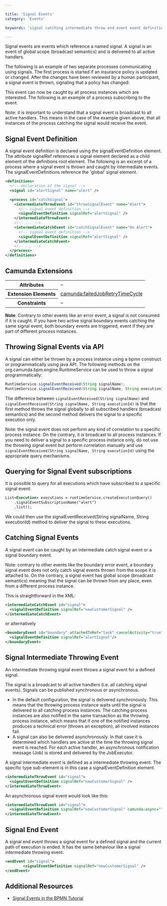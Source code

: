```yaml
---

title: 'Signal Events'
category: 'Events'

keywords: 'signal catching intermediate throw end event event definition'

---
```



Signal events are events which reference a named signal. A signal is an event of global scope (broadcast semantics) and is delivered to all active handlers.

The following is an example of two separate processes communicating using signals. The first process is started if an insurance policy is updated or changed. After the changes have been reviewed by a human participant, a signal event is thrown, signaling that a policy has changed:

<div data-bpmn-diagram="implement/event-signal-throwing"></div>

This event can now be caught by all process instances which are interested. The following is an example of a process subscribing to the event.

<div data-bpmn-diagram="implement/event-signal-catching"></div>

Note: it is important to understand that a signal event is broadcast to all active handlers. This means in the case of the example given above, that all instances of the process catching the signal would receive the event.


## Signal Event Definition

A signal event definition is declared using the signalEventDefinition element. The attribute signalRef references a signal element declared as a child element of the definitions root element. The following is an excerpt of a process where a signal event is thrown and caught by intermediate events. The signalEventDefinitions reference the 'global' signal element.


```xml
<definitions>
  <!-- declaration of the signal -->
  <signal id="alertSignal" name="alert" />

  <process id="catchSignal">
    <intermediateThrowEvent id="throwSignalEvent" name="Alert">
      <!-- signal event definition -->
      <signalEventDefinition signalRef="alertSignal" />
    </intermediateThrowEvent>
    <!-- ... -->
    <intermediateCatchEvent id="catchSignalEvent" name="On Alert">
      <!-- signal event definition -->
      <signalEventDefinition signalRef="alertSignal" />
    </intermediateCatchEvent>
    <!-- ... -->
  </process>
</definitions>
```

## Camunda Extensions

<table class="table table-striped">
  <tr>
    <th>Attributes</th>
    <td>&ndash;</td>
  </tr>
  <tr>
    <th>Extension Elements</th>
    <td>
      <a href="ref:#custom-extensions-camunda-extension-elements-camundafailedjobretrytimecycle">camunda:failedJobRetryTimeCycle</a>
    </td>
  </tr>
  <tr>
    <th>Constraints</th>
    <td>&ndash;</td>
  </tr>
</table>

__Note__: Contrary to other events like an error event, a signal is not consumed if it is caught. If you have two active signal boundary events catching the same signal event, both boundary events are triggered, event if they are part of different process instances.

## Throwing Signal Events via API

A signal can either be thrown by a process instance using a bpmn construct or programmatically using java API. The following methods on the org.camunda.bpm.engine.RuntimeService can be used to throw a signal programmatically:

```java
RuntimeService.signalEventReceived(String signalName);
RuntimeService.signalEventReceived(String signalName, String executionId);
```

The difference between `signalEventReceived(String signalName)` and `signalEventReceived(String signalName, String executionId)` is that the first method throws the signal globally to all subscribed handlers (broadcast semantics) and the second method delivers the signal to a specific execution only.

Note: the signal event does not perform any kind of correlation to a specific process instance. On the contrary, it is broadcast to all process instances. If you need to deliver a signal to a specific process instance only, do not use the throwing signal event but perform correlation manually and use `signalEventReceived(String signalName, String executionId)` using the appropriate query mechanisms.


## Querying for Signal Event subscriptions

It is possible to query for all executions which have subscribed to a specific signal event:

```xml
List<Execution> executions = runtimeService.createExecutionQuery()
    .signalEventSubscriptionName("alert")
    .list();
```

We could then use the signalEventReceived(String signalName, String executionId) method to deliver the signal to these executions.


## Catching Signal Events

A signal event can be caught by an intermediate catch signal event or a signal boundary event.

<p>
<div data-bpmn-symbol="intermediatecatchevent/signal" />
</p>

Note: contrary to other events like the boundary error event, a boundary signal event does not only catch signal events thrown from the scope it is attached to. On the contrary, a signal event has global scope (broadcast semantics) meaning that the signal can be thrown from any place, even from a different process instance.

This is straightforward in the XML:

```xml
<intermediateCatchEvent id="signal">
  <signalEventDefinition signalRef="newCustomerSignal" />
</intermediateCatchEvent>
```

or alternatively

```xml
<boundaryEvent id="boundary" attachedToRef="task" cancelActivity="true">
  <signalEventDefinition signalRef="alertSignal"/>
</boundaryEvent>
```


## Signal Intermediate Throwing Event

An intermediate throwing signal event throws a signal event for a defined signal.

<div data-bpmn-symbol="intermediatethrowevent/signal"></div>

The signal is a broadcast to all active handlers (i.e. all catching signal events). Signals can be published synchronous or asynchronous.

*   In the default configuration, the signal is delivered synchronously. This means that the throwing process instance waits until the signal is delivered to all catching process instances. The catching process instances are also notified in the same transaction as the throwing process instance, which means that if one of the notified instances produces a technical error (throws an exception), all involved instances fail.
*   A signal can also be delivered asynchronously. In that case it is determined which handlers are active at the time the throwing signal event is reached. For each active handler, an asynchronous notification message (Job) is stored and delivered by the JobExecutor. </li>

A signal intermediate event is defined as a intermediate throwing event. The specific type sub-element is in this case a signalEventDefinition element.

```xml
<intermediateThrowEvent id="signal">
  <signalEventDefinition signalRef="newCustomerSignal" />
</intermediateThrowEvent>
```

An asynchronous signal event would look like this:

```xml
<intermediateThrowEvent id="signal">
  <signalEventDefinition signalRef="newCustomerSignal" camunda:async="true" />
</intermediateThrowEvent>
```


## Signal End Event

<div data-bpmn-symbol="endevent/signal"></div>

A signal end event throws a signal event for a defined signal and the current path of execution is ended. It has the same behaviour like a signal intermediate throwing event.

```xml
<endEvent id="signal">
        <signalEventDefinition signalRef="newCustomerSignal" />
</endEvent>
```


## Additional Resources

*   [Signal Events in the BPMN Tutorial](http://camunda.org/design/reference.html#!/events/signal)
